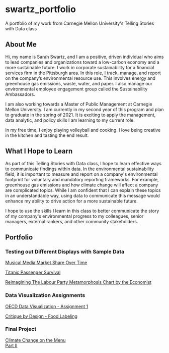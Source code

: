 # swartz_portfolio
A portfolio of my work from Carnegie Mellon University's Telling Stories with Data class

## About Me
Hi, my name is Sarah Swartz, and I am a positive, driven individual who aims to lead companies and organizations toward a low-carbon economy and a more sustainable future. I work in corporate sustainability for a financial services firm in the Pittsburgh area. In this role, I track, manage, and report on the company’s environmental resource use. This involves energy and greenhouse gas emissions, waste, water, and paper. I also manage our environmental employee engagement group called the Sustainability Ambassadors.  

I am also working towards a Master of Public Management at Carnegie Mellon University. I am currently in my second year of this program and plan to graduate in the spring of 2021. It is exciting to apply the management, data analytic, and policy skills I am learning to my current role.  

In my free time, I enjoy playing volleyball and cooking.  I love being creative in the kitchen and tasting the end result.

## What I Hope to Learn
As part of this Telling Stories with Data class, I hope to learn effective ways to communicate findings within data. In the environmental sustainability field, it is important to measure and report on a company's environmental footprint for voluntary and mandatory reporting  frameworks. For example, greenhouse gas emissions and how climate change will affect a company are complicated topics. While I am confident that I can explain these topics in an understandable way, using data to communicate this message would enhance my ability to drive action for a more sustainable future.  

I hope to use the skills I learn in this class to better communicate the story of my company's environmental progress to my colleagues, senior managers, external rankers, and other community stakeholders. 

## Portfolio

### Testing out Different Displays with Sample Data
[Musical Media Market Share Over Time](https://sarahswa.github.io/swartz_portfolio/musicexample)

[Titanic Passenger Survival](https://sarahswa.github.io/swartz_portfolio/titanicpass)  

[Reimagining The Labour Party Metamorphosis Chart by the Economist](https://sarahswa.github.io/swartz_portfolio/facebooklikes)  

### Data Visualization Assignments

[OECD Data Visualization - Assignment 1](https://sarahswa.github.io/swartz_portfolio/datavis1) 

[Critique by Design - Food Labeling](https://sarahswa.github.io/swartz_portfolio/Foodlabel)  

### Final Project 
[Climate Change on the Menu](https://sarahswa.github.io/swartz_portfolio/climatechangeandfood)  
[Part II](https://sarahswa.github.io/swartz_portfolio/finalpart2)  

